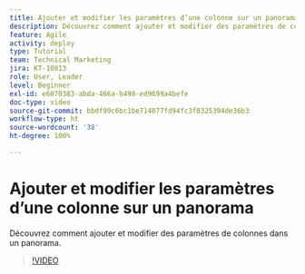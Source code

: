 ```yaml
---
title: Ajouter et modifier les paramètres d’une colonne sur un panorama
description: Découvrez comment ajouter et modifier des paramètres de colonnes dans un panorama.
feature: Agile
activity: deploy
type: Tutorial
team: Technical Marketing
jira: KT-10813
role: User, Leader
level: Beginner
exl-id: e6070383-abda-466a-b490-ed9699a4befe
doc-type: video
source-git-commit: bbdf99c6bc1be714077fd94fc3f8325394de36b3
workflow-type: ht
source-wordcount: '38'
ht-degree: 100%

---
```


# Ajouter et modifier les paramètres d’une colonne sur un panorama

Découvrez comment ajouter et modifier des paramètres de colonnes dans un panorama.

>[!VIDEO](https://video.tv.adobe.com/v/347332/?quality=12&learn=on&enablevpops=1)
